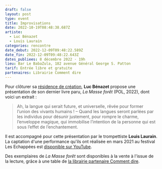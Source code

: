 ```yaml
---
draft: false
layout: post
type: event
title: Improvisations
date: 2022-10-19T08:48:38.687Z
artiste:
  - Luc Bénazet
  - Louis Laurain
categories: rencontre
date_debut: 2022-12-09T09:48:22.589Z
date_fin: 2022-12-09T09:48:22.643Z
dates_publiees: 8 décembre 2022 · 19h
lieu: Bar Le BabaZula, 182 avenue Général George S. Patton
tarif: Entrée libre et gratuite
partenaires: Librairie Comment dire
---
```

[](https://www.youtube.com/watch?v=NhLLYenEULI)Pour clôturer sa [résidence de création](https://maiporennes.fr/residence/2022/07/06/r-sidence-dautomne.html), **Luc Bénazet** propose une présentation de son dernier livre paru, *La Masse forêt* (POL, 2022), dont voici un extrait :

> Ah, la langue qui serait future, et universelle, rêvée pour former l’union des vivants humains ! – Quand les langues seront parlées par les individus pour désunir justement, pour rompre le charme, l’enveloppe magique, qui immobilise l’intention de la personne qui est sous l’effet de l’enchantement. 

Il est accompagné pour cette présentation par le trompettiste **Louis Laurain**. La captation d'une performance qu'ils ont réalisée en mars 2021 au festival Les Echappées est [disponible sur YouTube](https://www.youtube.com/watch?v=NhLLYenEULI).

Des exemplaires de *La Masse forêt* sont disponibles à la vente à l'issue de la lecture, grâce à une table de [la librairie partenaire Comment dire](https://www.librairiecommentdire.fr/).